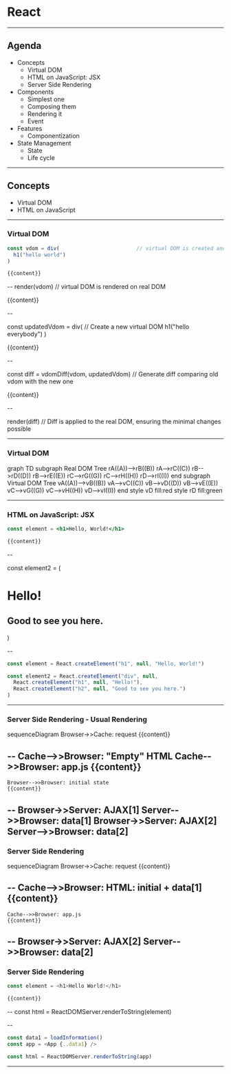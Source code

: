 # React

---

## Agenda

* Concepts
  * Virtual DOM
  * HTML on JavaScript: JSX
  * Server Side Rendering
* Components
  * Simplest one
  * Composing them
  * Rendering it
  * Event
* Features
  * Componentization
* State Management
  * State
  * Life cycle

---

## Concepts

* Virtual DOM
* HTML on JavaScript

---

### Virtual DOM

```js
const vdom = div(                         // virtual DOM is created and savend on memory
  h1("hello world")
)

{{content}}
```

--
render(vdom)                              // virtual DOM is rendered on real DOM

{{content}}

--

const updatedVdom = div(                  // Create a new virtual DOM
  h1("hello everybody")
)

{{content}}

--

const diff = vdomDiff(vdom, updatedVdom)  // Generate diff comparing old vdom with the new one

{{content}}

--

render(diff)                              // Diff is applied to the real DOM, ensuring the minimal changes possible

---

### Virtual DOM

<div class="mermaid">
graph TD
    subgraph Real DOM Tree
      rA((A))-->rB((B))
      rA-->rC((C))
      rB-->rD((D))
      rB-->rE((E))
      rC-->rG((G))
      rC-->rH((H))
      rD-->rI((I))
    end
    subgraph Virtual DOM Tree
      vA((A))-->vB((B))
      vA-->vC((C))
      vB-->vD((D))
      vB-->vE((E))
      vC-->vG((G))
      vC-->vH((H))
      vD-->vI((I))
    end
    style vD fill:red
    style rD fill:green
</div>

---

### HTML on JavaScript: JSX

```jsx
const element = <h1>Hello, World!</h1>

{{content}}
```

--

const element2 = (
  <div>
    <h1>Hello!</h1>
    <h2>Good to see you here.</h2>
  </div>
)

--

```js
const element = React.createElement("h1", null, "Hello, World!")

const element2 = React.createElement("div", null,
  React.createElement("h1", null, "Hello!"),
  React.createElement("h2", null, "Good to see you here.")
)
```

---

### Server Side Rendering - Usual Rendering

<div class="mermaid">
sequenceDiagram
    Browser->>Cache: request
    {{content}}
</div>

--
    Cache-->>Browser: "Empty" HTML
    Cache-->>Browser: app.js
    {{content}}
--
    Browser-->>Browser: initial state
    {{content}}
--
    Browser->>Server: AJAX[1]
    Server-->>Browser: data[1]
    Browser->>Server: AJAX[2]
    Server-->>Browser: data[2]
---

### Server Side Rendering

<div class="mermaid">
sequenceDiagram
    Browser->>Cache: request
    {{content}}
</div>

--
    Cache-->>Browser: HTML: initial + data[1]
    {{content}}
--
    Cache-->>Browser: app.js
    {{content}}
--
    Browser->>Server: AJAX[2]
    Server-->>Browser: data[2]
---

### Server Side Rendering

```js
const element = <h1>Hello World!</h1>

{{content}}
```

--
const html = ReactDOMServer.renderToString(element)

--

```js
const data1 = loadInformation()
const app = <App {..data1} />

const html = ReactDOMServer.renderToString(app)
```

---
